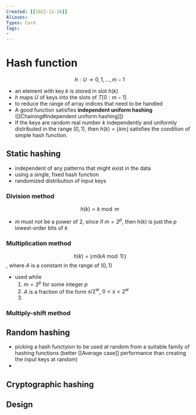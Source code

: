 ```yaml
---
Created: [[2022-11-26]]
Aliases: 
Types: Card
Tags: 
- 
---
```

# Hash function
$$h:U\rightarrow {0, 1, \dots, m-1}$$
- an element with key $k$ is stored in slot $h(k)$
- $h$ maps $U$ of keys into the slots of $T[0:m-1]$
- to reduce the range of array indices that need to be handled
- A good function satisfies **independent uniform hashing** ([[Chaining#Independent uniform hashing]])
- If the keys are random real number $k$ independently and uniformly distributed in the range $[0,1)$, then $h(k)=\lfloor km\rfloor$ satisfies the condition of simple hash function. 

## Static hashing
- independent of any patterns that might exist in the data
- using a single, fixed hash function
- randomized distribution of input keys
### Division method
$$h(k)=k\bmod m$$
- $m$ must not be a power of 2, since if $m=2^p$, then $h(k)$ is just the $p$ lowest-order bits of $k$

### Multiplication method
$$h(k)=\lfloor m(kA\bmod 1)\rfloor$$
, where $A$ is a constant in the range of $(0, 1)$
- used while 
  1. $m=2^p$ for some integer $p$
  2. $A$ is a fraction of the form $s/2^w$, $0<s<2^w$
  3. 

### Multiply-shift method

## Random hashing
- picking a hash functyion to be used at random from a suitable family of hashing functions (better [[Average case]] performance than creating the input keys at random)
- 

## Cryptographic hashing

## Design
